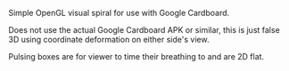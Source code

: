 Simple OpenGL visual spiral for use with Google Cardboard.

Does not use the actual Google Cardboard APK or similar, this is just false 3D using coordinate deformation on either side's view.

Pulsing boxes are for viewer to time their breathing to and are 2D flat.
